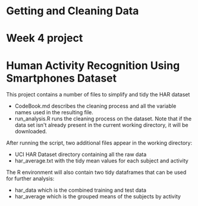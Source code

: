 # Getting and Cleaning Data
# Week 4 project
# Human Activity Recognition Using Smartphones Dataset

This project contains a number of files to simplify and tidy the HAR dataset

* CodeBook.md describes the cleaning process and all the variable names used in the resulting file.
* run_analysis.R runs the cleaning process on the dataset.  Note that if the data set isn't already present in the current working directory, it will be downloaded.

After running the script, two additional files appear in the working directory:

* UCI HAR Dataset directory containing all the raw data
* har_average.txt with the tidy mean values for each subject and activity

The R environment will also contain two tidy dataframes that can be used for further analysis:

* har_data which is the combined training and test data
* har_average which is the grouped means of the subjects by activity
